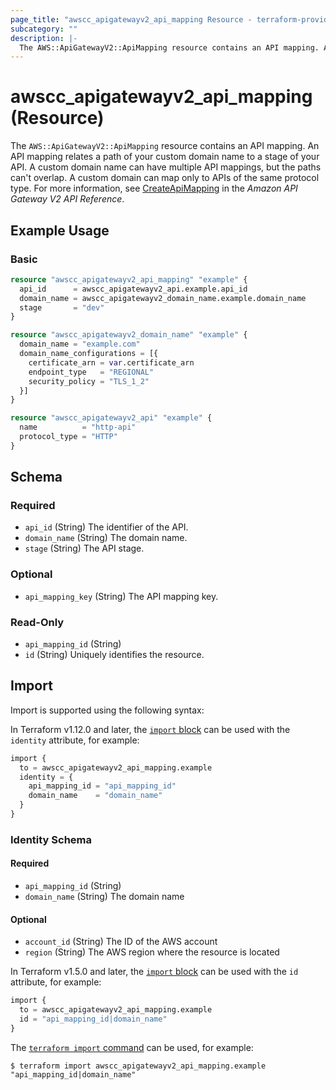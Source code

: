 ```yaml
---
page_title: "awscc_apigatewayv2_api_mapping Resource - terraform-provider-awscc"
subcategory: ""
description: |-
  The AWS::ApiGatewayV2::ApiMapping resource contains an API mapping. An API mapping relates a path of your custom domain name to a stage of your API. A custom domain name can have multiple API mappings, but the paths can't overlap. A custom domain can map only to APIs of the same protocol type. For more information, see CreateApiMapping https://docs.aws.amazon.com/apigatewayv2/latest/api-reference/domainnames-domainname-apimappings.html#CreateApiMapping in the Amazon API Gateway V2 API Reference.
---
```


# awscc_apigatewayv2_api_mapping (Resource)

The ``AWS::ApiGatewayV2::ApiMapping`` resource contains an API mapping. An API mapping relates a path of your custom domain name to a stage of your API. A custom domain name can have multiple API mappings, but the paths can't overlap. A custom domain can map only to APIs of the same protocol type. For more information, see [CreateApiMapping](https://docs.aws.amazon.com/apigatewayv2/latest/api-reference/domainnames-domainname-apimappings.html#CreateApiMapping) in the *Amazon API Gateway V2 API Reference*.

## Example Usage

### Basic

```terraform
resource "awscc_apigatewayv2_api_mapping" "example" {
  api_id      = awscc_apigatewayv2_api.example.api_id
  domain_name = awscc_apigatewayv2_domain_name.example.domain_name
  stage       = "dev"
}

resource "awscc_apigatewayv2_domain_name" "example" {
  domain_name = "example.com"
  domain_name_configurations = [{
    certificate_arn = var.certificate_arn
    endpoint_type   = "REGIONAL"
    security_policy = "TLS_1_2"
  }]
}

resource "awscc_apigatewayv2_api" "example" {
  name          = "http-api"
  protocol_type = "HTTP"
}
```

<!-- schema generated by tfplugindocs -->
## Schema

### Required

- `api_id` (String) The identifier of the API.
- `domain_name` (String) The domain name.
- `stage` (String) The API stage.

### Optional

- `api_mapping_key` (String) The API mapping key.

### Read-Only

- `api_mapping_id` (String)
- `id` (String) Uniquely identifies the resource.

## Import

Import is supported using the following syntax:

In Terraform v1.12.0 and later, the [`import` block](https://developer.hashicorp.com/terraform/language/import) can be used with the `identity` attribute, for example:

```terraform
import {
  to = awscc_apigatewayv2_api_mapping.example
  identity = {
    api_mapping_id = "api_mapping_id"
    domain_name    = "domain_name"
  }
}
```

<!-- schema generated by tfplugindocs -->
### Identity Schema

#### Required

- `api_mapping_id` (String)
- `domain_name` (String) The domain name

#### Optional

- `account_id` (String) The ID of the AWS account
- `region` (String) The AWS region where the resource is located

In Terraform v1.5.0 and later, the [`import` block](https://developer.hashicorp.com/terraform/language/import) can be used with the `id` attribute, for example:

```terraform
import {
  to = awscc_apigatewayv2_api_mapping.example
  id = "api_mapping_id|domain_name"
}
```

The [`terraform import` command](https://developer.hashicorp.com/terraform/cli/commands/import) can be used, for example:

```shell
$ terraform import awscc_apigatewayv2_api_mapping.example "api_mapping_id|domain_name"
```
